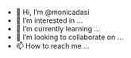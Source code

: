 - 👋 Hi, I’m @monicadasi
- 👀 I’m interested in ...
- 🌱 I’m currently learning ...
- 💞️ I’m looking to collaborate on ...
- 📫 How to reach me ...

<!---
monicadasi/monicadasi is a ✨ special ✨ repository because its `README.md` (this file) appears on your GitHub profile.
You can click the Preview link to take a look at your changes.
--->
